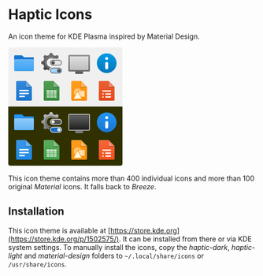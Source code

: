 # Haptic Icons

An icon theme for KDE Plasma inspired by Material Design.

<img src="./preview.svg" width="232" height="240">

This icon theme contains more than 400 individual icons and more than 100 original _Material_ icons. It falls back to _Breeze_.

## Installation

This icon theme is available at [https://store.kde.org](https://store.kde.org/p/1502575/). It can be installed from there or via KDE system settings. To manually install the icons, copy the _haptic-dark_, _haptic-light_ and _material-design_ folders to `~/.local/share/icons` or `/usr/share/icons`. 
